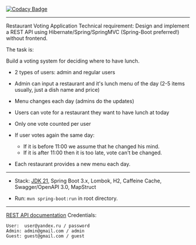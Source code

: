 [![Codacy Badge](https://app.codacy.com/project/badge/Grade/1505b59550bf456bb941722abd739a73)](https://app.codacy.com/gh/sergr972/restaurant-voting/dashboard?utm_source=gh&utm_medium=referral&utm_content=&utm_campaign=Badge_grade)

-------------------------------------------------------------

Restaurant Voting Application
Technical requirement: Design and implement a REST API using 
Hibernate/Spring/SpringMVC (Spring-Boot preferred!) without frontend.

The task is:

Build a voting system for deciding where to have lunch.

 - 2 types of users: admin and regular users 
 - Admin can input a restaurant and it's lunch menu of the day
   (2-5 items usually, just a dish name and
price) 
 - Menu changes each day (admins do the updates) 
 - Users can vote for a restaurant they want to have lunch at today 
 - Only one vote 
   counted per user 
 - If user votes again the same day: 
      - If it is before 11:00 we assume that he changed his mind. 
      - If it is after 11:00 then it is too late, vote can't be changed. 

 - Each restaurant provides a new menu each day.

-------------------------------------------------------------
- Stack: [JDK 21](http://jdk.java.net/21/), Spring Boot 3.x, Lombok, H2,
  Caffeine Cache, Swagger/OpenAPI 3.0, MapStruct
  
- Run: `mvn spring-boot:run` in root directory.

-------------------------------------------------------------

[REST API documentation](http://localhost:8080/)
Credentials:
```
User:  user@yandex.ru / password
Admin: admin@gmail.com / admin
Guest: guest@gmail.com / guest
```
